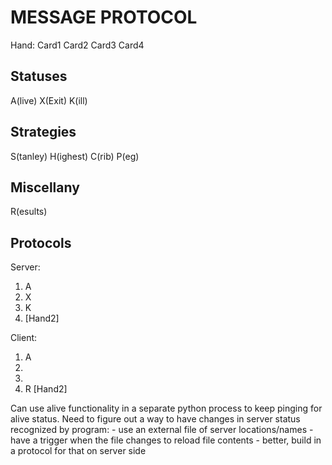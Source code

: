 
MESSAGE PROTOCOL
===============================

Hand: Card1 Card2 Card3 Card4

Statuses
-------------------
A(live)
X(Exit)
K(ill)

Strategies
-------------------
S(tanley)
H(ighest)
C(rib)
P(eg)

Miscellany
-------------------
R(esults)



Protocols
-------------------

Server:
1. A
2. X
3. K
4. <Strategy> <Hand> [Hand2]

Client:
1. A
2. <ReturnCode>
3. <ReturnCode>
4. R <Strategy> <Hand> [Hand2] <Score>

Can use alive functionality in a separate python process to keep pinging for
alive status.
Need to figure out a way to have changes in server status recognized by
program:
	- use an external file of server locations/names
	- have a trigger when the file changes to reload file contents
		- better, build in a protocol for that on server side

